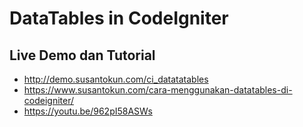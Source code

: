 DataTables in CodeIgniter
============================================================

Live Demo dan Tutorial
------------------------------------------------------------
- http://demo.susantokun.com/ci_datatatables
- https://www.susantokun.com/cara-menggunakan-datatables-di-codeigniter/
- https://youtu.be/962pI58ASWs
